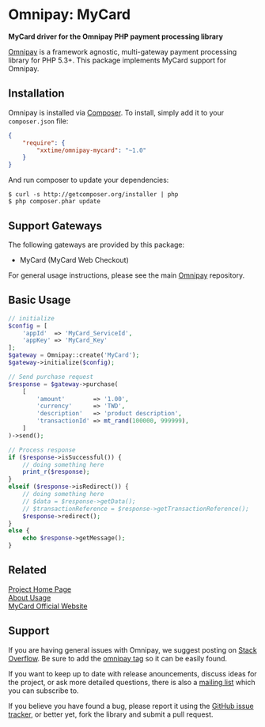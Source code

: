# Omnipay: MyCard

**MyCard driver for the Omnipay PHP payment processing library**

[Omnipay](https://github.com/thephpleague/omnipay) is a framework agnostic, multi-gateway payment
processing library for PHP 5.3+. This package implements MyCard support for Omnipay.

## Installation

Omnipay is installed via [Composer](http://getcomposer.org/). To install, simply add it
to your `composer.json` file:

```json
{
    "require": {
        "xxtime/omnipay-mycard": "~1.0"
    }
}
```

And run composer to update your dependencies:

    $ curl -s http://getcomposer.org/installer | php
    $ php composer.phar update

## Support Gateways

The following gateways are provided by this package:

* MyCard (MyCard Web Checkout)

For general usage instructions, please see the main [Omnipay](https://github.com/thephpleague/omnipay)
repository.

## Basic Usage


```php
// initialize
$config = [
    'appId'  => 'MyCard_ServiceId',
    'appKey' => 'MyCard_Key'
];
$gateway = Omnipay::create('MyCard');
$gateway->initialize($config);

// Send purchase request
$response = $gateway->purchase(
    [
        'amount'        => '1.00',
        'currency'      => 'TWD',
        'description'   => 'product description',
        'transactionId' => mt_rand(100000, 999999),
    ]
)->send();

// Process response
if ($response->isSuccessful()) {
    // doing something here
    print_r($response);
}
elseif ($response->isRedirect()) {
    // doing something here
    // $data = $response->getData();
    // $transactionReference = $response->getTransactionReference();
    $response->redirect();
}
else {
    echo $response->getMessage();
}

```


## Related

[Project Home Page](https://github.com/xxtime/omnipay-mycard)  
[About Usage](https://www.ctolib.com/omnipay.html)  
[MyCard Official Website](https://www.mycard520.com.tw)  


## Support

If you are having general issues with Omnipay, we suggest posting on
[Stack Overflow](http://stackoverflow.com/). Be sure to add the
[omnipay tag](http://stackoverflow.com/questions/tagged/omnipay) so it can be easily found.

If you want to keep up to date with release anouncements, discuss ideas for the project,
or ask more detailed questions, there is also a [mailing list](https://groups.google.com/forum/#!forum/omnipay) which
you can subscribe to.

If you believe you have found a bug, please report it using the [GitHub issue tracker](https://github.com/xxtime/omnipay-mycard/issues),
or better yet, fork the library and submit a pull request.

